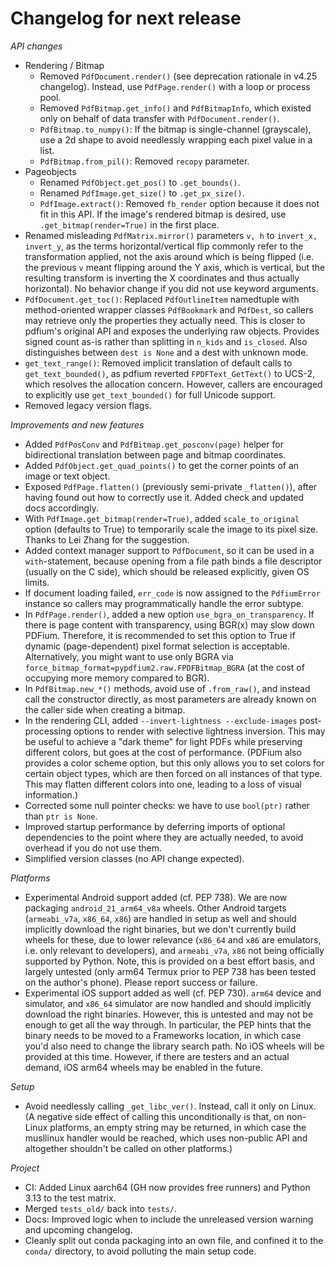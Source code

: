 <!-- SPDX-FileCopyrightText: 2024 geisserml <geisserml@gmail.com> -->
<!-- SPDX-License-Identifier: CC-BY-4.0 -->

<!-- List character: dash (-) -->

# Changelog for next release

*API changes*
- Rendering / Bitmap
  * Removed `PdfDocument.render()` (see deprecation rationale in v4.25 changelog). Instead, use `PdfPage.render()` with a loop or process pool.
  * Removed `PdfBitmap.get_info()` and `PdfBitmapInfo`, which existed only on behalf of data transfer with `PdfDocument.render()`.
  * `PdfBitmap.to_numpy()`: If the bitmap is single-channel (grayscale), use a 2d shape to avoid needlessly wrapping each pixel value in a list.
  * `PdfBitmap.from_pil()`: Removed `recopy` parameter.
- Pageobjects
  * Renamed `PdfObject.get_pos()` to `.get_bounds()`.
  * Renamed `PdfImage.get_size()` to `.get_px_size()`.
  * `PdfImage.extract()`: Removed `fb_render` option because it does not fit in this API. If the image's rendered bitmap is desired, use `.get_bitmap(render=True)` in the first place.
- Renamed misleading `PdfMatrix.mirror()` parameters `v, h` to `invert_x, invert_y`, as the terms horizontal/vertical flip commonly refer to the transformation applied, not the axis around which is being flipped (i.e. the previous `v` meant flipping around the Y axis, which is vertical, but the resulting transform is inverting the X coordinates and thus actually horizontal). No behavior change if you did not use keyword arguments.
- `PdfDocument.get_toc()`: Replaced `PdfOutlineItem` namedtuple with method-oriented wrapper classes `PdfBookmark` and `PdfDest`, so callers may retrieve only the properties they actually need. This is closer to pdfium's original API and exposes the underlying raw objects. Provides signed count as-is rather than splitting in `n_kids` and `is_closed`. Also distinguishes between `dest is None` and a dest with unknown mode.
- `get_text_range()`: Removed implicit translation of default calls to `get_text_bounded()`, as pdfium reverted `FPDFText_GetText()` to UCS-2, which resolves the allocation concern. However, callers are encouraged to explicitly use `get_text_bounded()` for full Unicode support.
- Removed legacy version flags.

*Improvements and new features*
- Added `PdfPosConv` and `PdfBitmap.get_posconv(page)` helper for bidirectional translation between page and bitmap coordinates.
- Added `PdfObject.get_quad_points()` to get the corner points of an image or text object.
- Exposed `PdfPage.flatten()` (previously semi-private `_flatten()`), after having found out how to correctly use it. Added check and updated docs accordingly.
- With `PdfImage.get_bitmap(render=True)`, added `scale_to_original` option (defaults to True) to temporarily scale the image to its pixel size. Thanks to Lei Zhang for the suggestion.
- Added context manager support to `PdfDocument`, so it can be used in a `with`-statement, because opening from a file path binds a file descriptor (usually on the C side), which should be released explicitly, given OS limits.
- If document loading failed, `err_code` is now assigned to the `PdfiumError` instance so callers may programmatically handle the error subtype.
- In `PdfPage.render()`, added a new option `use_bgra_on_transparency`. If there is page content with transparency, using BGR(x) may slow down PDFium. Therefore, it is recommended to set this option to True if dynamic (page-dependent) pixel format selection is acceptable. Alternatively, you might want to use only BGRA via `force_bitmap_format=pypdfium2.raw.FPDFBitmap_BGRA` (at the cost of occupying more memory compared to BGR).
- In `PdfBitmap.new_*()` methods, avoid use of `.from_raw()`, and instead call the constructor directly, as most parameters are already known on the caller side when creating a bitmap.
- In the rendering CLI, added `--invert-lightness --exclude-images` post-processing options to render with selective lightness inversion. This may be useful to achieve a "dark theme" for light PDFs while preserving different colors, but goes at the cost of performance. (PDFium also provides a color scheme option, but this only allows you to set colors for certain object types, which are then forced on all instances of that type. This may flatten different colors into one, leading to a loss of visual information.)
- Corrected some null pointer checks: we have to use `bool(ptr)` rather than `ptr is None`.
- Improved startup performance by deferring imports of optional dependencies to the point where they are actually needed, to avoid overhead if you do not use them.
- Simplified version classes (no API change expected).

*Platforms*
- Experimental Android support added (cf. PEP 738). We are now packaging `android_21_arm64_v8a` wheels. Other Android targets (`armeabi_v7a`, `x86_64`, `x86`) are handled in setup as well and should implicitly download the right binaries, but we don't currently build wheels for these, due to lower relevance (`x86_64` and `x86` are emulators, i.e. only relevant to developers), and `armeabi_v7a`, `x86` not being officially supported by Python. Note, this is provided on a best effort basis, and largely untested (only arm64 Termux prior to PEP 738 has been tested on the author's phone). Please report success or failure.
- Experimental iOS support added as well (cf. PEP 730). `arm64` device and simulator, and `x86_64` simulator are now handled and should implicitly download the right binaries. However, this is untested and may not be enough to get all the way through. In particular, the PEP hints that the binary needs to be moved to a Frameworks location, in which case you'd also need to change the library search path. No iOS wheels will be provided at this time. However, if there are testers and an actual demand, iOS arm64 wheels may be enabled in the future.

*Setup*
- Avoid needlessly calling `_get_libc_ver()`. Instead, call it only on Linux. (A negative side effect of calling this unconditionally is that, on non-Linux platforms, an empty string may be returned, in which case the musllinux handler would be reached, which uses non-public API and altogether shouldn't be called on other platforms.)

*Project*
- CI: Added Linux aarch64 (GH now provides free runners) and Python 3.13 to the test matrix.
- Merged `tests_old/` back into `tests/`.
- Docs: Improved logic when to include the unreleased version warning and upcoming changelog.
- Cleanly split out conda packaging into an own file, and confined it to the `conda/` directory, to avoid polluting the main setup code.

<!-- TODO
See https://github.com/pypdfium2-team/pypdfium2/blob/devel_old/docs/devel/changelog_staging.md
for how to proceed. Note that some things have already been backported, and some rejected.
-->
